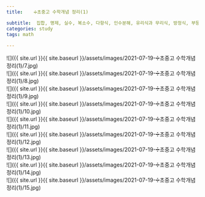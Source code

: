 ```yaml
---
title:    ➗초중고 수학개념 정리(1)

subtitle:  집합, 명제, 실수, 복소수, 다항식, 인수분해, 유리식과 무리식, 방정식, 부등식 ,함수
categories: study 
tags: math
 
---
```


  
  
![]({{ site.url }}{{ site.baseurl }}/assets/images/2021-07-19-➗초중고 수학개념 정리(1)/7.jpg)  
![]({{ site.url }}{{ site.baseurl }}/assets/images/2021-07-19-➗초중고 수학개념 정리(1)/8.jpg)  
![]({{ site.url }}{{ site.baseurl }}/assets/images/2021-07-19-➗초중고 수학개념 정리(1)/9.jpg)  
![]({{ site.url }}{{ site.baseurl }}/assets/images/2021-07-19-➗초중고 수학개념 정리(1)/10.jpg)  
![]({{ site.url }}{{ site.baseurl }}/assets/images/2021-07-19-➗초중고 수학개념 정리(1)/11.jpg)  
![]({{ site.url }}{{ site.baseurl }}/assets/images/2021-07-19-➗초중고 수학개념 정리(1)/12.jpg)  
![]({{ site.url }}{{ site.baseurl }}/assets/images/2021-07-19-➗초중고 수학개념 정리(1)/13.jpg)  
![]({{ site.url }}{{ site.baseurl }}/assets/images/2021-07-19-➗초중고 수학개념 정리(1)/14.jpg)  
![]({{ site.url }}{{ site.baseurl }}/assets/images/2021-07-19-➗초중고 수학개념 정리(1)/15.jpg)  
